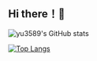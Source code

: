 ## Hi there！👋


![yu3589's GitHub stats](https://github-readme-stats.vercel.app/api?username=yu3589&show_icons=true&theme=vue-dark)

[![Top Langs](https://github-readme-stats.vercel.app/api/top-langs/?username=yu3589&layout=compact&theme=vue-dark)](https://github.com/anuraghazra/github-readme-stats)
